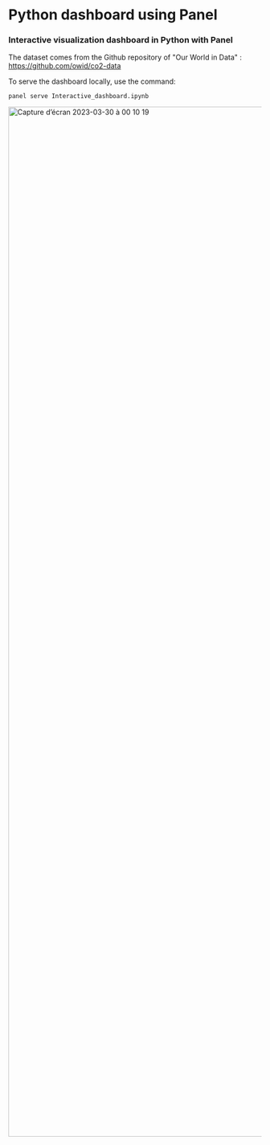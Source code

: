 # Python dashboard using Panel
### Interactive visualization dashboard in Python with Panel

The dataset comes from the Github repository of "Our World in Data" : https://github.com/owid/co2-data

To serve the dashboard locally, use the command:
```
panel serve Interactive_dashboard.ipynb
```

<img width="2048" alt="Capture d’écran 2023-03-30 à 00 10 19" src="https://user-images.githubusercontent.com/67431758/228679432-18f9c4b3-e3c6-4fef-a196-f1070638db1b.png">


